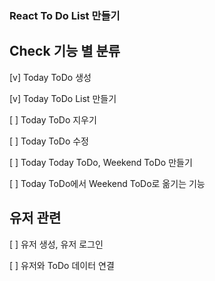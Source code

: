 ### React To Do List 만들기

## Check 기능 별 분류

[v] Today ToDo 생성

[v] Today ToDo List 만들기

[ ] Today ToDo 지우기

[ ] Today ToDo 수정

[ ] Today Today ToDo, Weekend ToDo 만들기

[ ] Today ToDo에서 Weekend ToDo로 옮기는 기능

## 유저 관련

[ ] 유저 생성, 유저 로그인

[ ] 유저와 ToDo 데이터 연결
